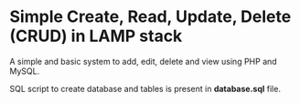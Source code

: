 Simple Create, Read, Update, Delete (CRUD) in LAMP stack
========

A simple and basic system to add, edit, delete and view using PHP and MySQL. 


SQL script to create database and tables is present in **database.sql** file.

